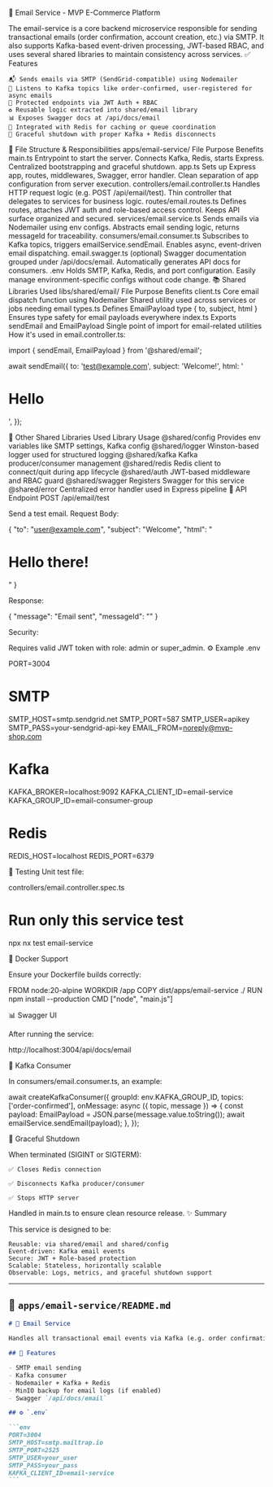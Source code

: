 📧 Email Service - MVP E-Commerce Platform

The email-service is a core backend microservice responsible for sending transactional emails (order confirmation, account creation, etc.) via SMTP. It also supports Kafka-based event-driven processing, JWT-based RBAC, and uses several shared libraries to maintain consistency across services.
✅ Features

    📬 Sends emails via SMTP (SendGrid-compatible) using Nodemailer
    🔁 Listens to Kafka topics like order-confirmed, user-registered for async emails
    🔐 Protected endpoints via JWT Auth + RBAC
    ♻️ Reusable logic extracted into shared/email library
    📊 Exposes Swagger docs at /api/docs/email
    🧵 Integrated with Redis for caching or queue coordination
    🧼 Graceful shutdown with proper Kafka + Redis disconnects

📁 File Structure & Responsibilities
apps/email-service/
File Purpose Benefits
main.ts Entrypoint to start the server. Connects Kafka, Redis, starts Express. Centralized bootstrapping and graceful shutdown.
app.ts Sets up Express app, routes, middlewares, Swagger, error handler. Clean separation of app configuration from server execution.
controllers/email.controller.ts Handles HTTP request logic (e.g. POST /api/email/test). Thin controller that delegates to services for business logic.
routes/email.routes.ts Defines routes, attaches JWT auth and role-based access control. Keeps API surface organized and secured.
services/email.service.ts Sends emails via Nodemailer using env configs. Abstracts email sending logic, returns messageId for traceability.
consumers/email.consumer.ts Subscribes to Kafka topics, triggers emailService.sendEmail. Enables async, event-driven email dispatching.
email.swagger.ts (optional) Swagger documentation grouped under /api/docs/email. Automatically generates API docs for consumers.
.env Holds SMTP, Kafka, Redis, and port configuration. Easily manage environment-specific configs without code change.
📚 Shared Libraries Used
libs/shared/email/
File Purpose Benefits
client.ts Core email dispatch function using Nodemailer Shared utility used across services or jobs needing email
types.ts Defines EmailPayload type { to, subject, html } Ensures type safety for email payloads everywhere
index.ts Exports sendEmail and EmailPayload Single point of import for email-related utilities
How it's used in email.controller.ts:

import { sendEmail, EmailPayload } from '@shared/email';

await sendEmail({
to: 'test@example.com',
subject: 'Welcome!',
html: '<h1>Hello</h1>',
});

🔗 Other Shared Libraries Used
Library Usage
@shared/config Provides env variables like SMTP settings, Kafka config
@shared/logger Winston-based logger used for structured logging
@shared/kafka Kafka producer/consumer management
@shared/redis Redis client to connect/quit during app lifecycle
@shared/auth JWT-based middleware and RBAC guard
@shared/swagger Registers Swagger for this service
@shared/error Centralized error handler used in Express pipeline
🔐 API Endpoint
POST /api/email/test

Send a test email.
Request Body:

{
"to": "user@example.com",
"subject": "Welcome",
"html": "<h1>Hello there!</h1>"
}

Response:

{
"message": "Email sent",
"messageId": "<smtp-message-id>"
}

Security:

Requires valid JWT token with role: admin or super_admin.
⚙️ Example .env

PORT=3004

# SMTP

SMTP_HOST=smtp.sendgrid.net
SMTP_PORT=587
SMTP_USER=apikey
SMTP_PASS=your-sendgrid-api-key
EMAIL_FROM=noreply@mvp-shop.com

# Kafka

KAFKA_BROKER=localhost:9092
KAFKA_CLIENT_ID=email-service
KAFKA_GROUP_ID=email-consumer-group

# Redis

REDIS_HOST=localhost
REDIS_PORT=6379

🧪 Testing
Unit test file:

controllers/email.controller.spec.ts

# Run only this service test

npx nx test email-service

🐳 Docker Support

Ensure your Dockerfile builds correctly:

FROM node:20-alpine
WORKDIR /app
COPY dist/apps/email-service ./
RUN npm install --production
CMD ["node", "main.js"]

📊 Swagger UI

After running the service:

http://localhost:3004/api/docs/email

🧵 Kafka Consumer

In consumers/email.consumer.ts, an example:

await createKafkaConsumer({
groupId: env.KAFKA_GROUP_ID,
topics: ['order-confirmed'],
onMessage: async ({ topic, message }) => {
const payload: EmailPayload = JSON.parse(message.value.toString());
await emailService.sendEmail(payload);
},
});

🧼 Graceful Shutdown

When terminated (SIGINT or SIGTERM):

    ✅ Closes Redis connection

    ✅ Disconnects Kafka producer/consumer

    ✅ Stops HTTP server

Handled in main.ts to ensure clean resource release.
✨ Summary

This service is designed to be:

    Reusable: via shared/email and shared/config
    Event-driven: Kafka email events
    Secure: JWT + Role-based protection
    Scalable: Stateless, horizontally scalable
    Observable: Logs, metrics, and graceful shutdown support

---

## 📄 `apps/email-service/README.md`

````md
# 📧 Email Service

Handles all transactional email events via Kafka (e.g. order confirmation, welcome).

## 🚀 Features

- SMTP email sending
- Kafka consumer
- Nodemailer + Kafka + Redis
- MinIO backup for email logs (if enabled)
- Swagger `/api/docs/email`

## ⚙️ `.env`

```env
PORT=3004
SMTP_HOST=smtp.mailtrap.io
SMTP_PORT=2525
SMTP_USER=your_user
SMTP_PASS=your_pass
KAFKA_CLIENT_ID=email-service
```
````
